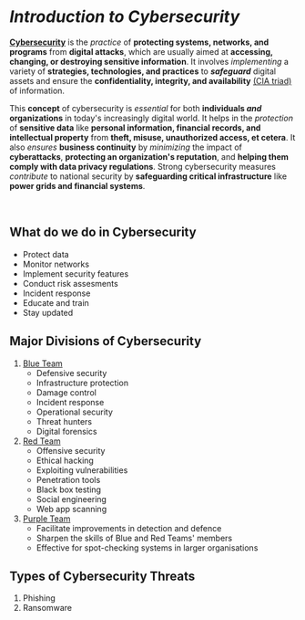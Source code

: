 # *Introduction to Cybersecurity*

<ins>**Cybersecurity**</ins> is the _practice_ of **protecting systems, networks, and programs** from **digital attacks**, which are usually aimed at **accessing, changing, or destroying sensitive information**. It involves _implementing_ a variety of **strategies, technologies, and practices** to ***safeguard*** digital assets and ensure the **confidentiality, integrity, and availability** <ins>(CIA triad)</ins> of information.

This **concept** of cybersecurity is _essential_ for both **individuals _and_ organizations** in today's increasingly digital world. It helps in the _protection_ of **sensitive data** like **personal information, financial records, and intellectual property** from **theft, misuse, unauthorized access, et cetera**. It also _ensures_ **business continuity** by _minimizing_ the impact of **cyberattacks**, **protecting an organization's reputation**, and **helping them comply with data privacy regulations**. Strong cybersecurity measures _contribute_ to national security by **safeguarding critical infrastructure** like **power grids and financial systems**.

<br>

## What do we do in Cybersecurity

- Protect data
- Monitor networks
- Implement security features
- Conduct risk assesments
- Incident response
- Educate and train
- Stay updated

## Major Divisions of Cybersecurity

1. <ins>Blue Team</ins>
      - Defensive security
      - Infrastructure protection
      - Damage control
      - Incident response
      - Operational security
      - Threat hunters
      - Digital forensics
2. <ins>Red Team</ins>
      - Offensive security
      - Ethical hacking
      - Exploiting vulnerabilities
      - Penetration tools
      - Black box testing
      - Social engineering
      - Web app scanning
4. <ins>Purple Team</ins>
      - Facilitate improvements in detection and defence
      - Sharpen the skills of Blue and Red Teams' members
      - Effective for spot-checking systems in larger organisations

## Types of Cybersecurity Threats

1. Phishing
2. Ransomware
